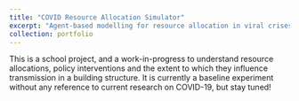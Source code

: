 ```yaml
---
title: "COVID Resource Allocation Simulator"
excerpt: "Agent-based modelling for resource allocation in viral crises to investigate resource allocation and policy interventions with respect to transmission rate.<br/><img src='https://user-images.githubusercontent.com/27071473/77895747-cea23d80-72a9-11ea-99c6-582c7c6db101.png' height="600">"
collection: portfolio
---
```


This is a school project, and a work-in-progress to understand resource allocations, policy interventions and the extent to which they influence transmission in a building structure. It is currently a baseline experiment without any reference to current research on COVID-19, but stay tuned!